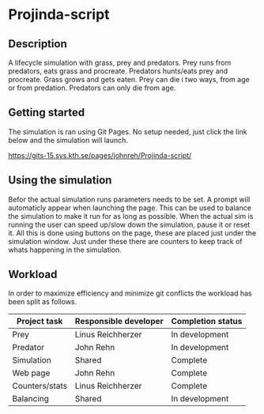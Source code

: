# Projinda-script
## Description
A lifecycle simulation with grass, prey and predators. Prey runs from predators, eats grass and procreate. Predators hunts/eats prey and procreate. Grass grows and gets eaten. Prey can die i two ways, from age or from predation. Predators can only die from age.


## Getting started

The simulation is ran using Git Pages. No setup needed, just click the link below and the simulation will launch.

https://gits-15.sys.kth.se/pages/johnreh/Projinda-script/

## Using the simulation

Befor the actual simulation runs parameters needs to be set. A prompt will automaticly appear when launching the page. This can be used to balance the simulation to make it run for as long as possible. When the actual sim is running the user can speed up/slow down the simulation, pause it or reset it. All this is done using buttons on the page, these are placed just under the simulation window. Just under these there are counters to keep track of whats happening in the simulation. 

## Workload

In order to maximize efficiency and minimize git conflicts the workload has been split as follows.

| Project task | Responsible developer | Completion status|
|--------------|-----------------------|------------------|
| Prey         |  Linus Reichherzer    |In development    |
|Predator      | John Rehn             |In development    |
|Simulation    | Shared                | Complete         |
|Web page      | John Rehn             | Complete         |
|Counters/stats      | Linus Reichherzer | Complete       |
|Balancing     | Shared                | In development   |
